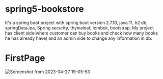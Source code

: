 # spring5-bookstore
It's a spring boot project with spring boot version 2.7.10, java 11, h2 db, springDataJpa, Spring security, thymeleaf, lombok, bootstrap.
My project has client side(where customer can buy books and check how many books he has already have) and an admin side to change any information in db.

# FirstPage
![Screenshot from 2023-04-27 19-05-53](https://user-images.githubusercontent.com/86959421/234921162-d74434a5-254e-4c5a-8d24-51e44af56de5.png)
